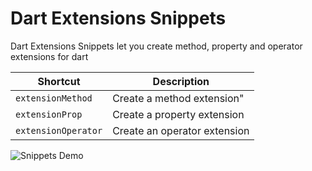 # Dart Extensions Snippets
Dart Extensions Snippets let you create method, property and operator extensions for dart



| Shortcut                       | Description                        |
| -----------------              | ---------------------------------- |
| `extensionMethod`              | Create a method extension"         |
| `extensionProp`                | Create a property extension        |
| `extensionOperator`            | Create an operator extension       |


![Snippets Demo](https://j.gifs.com/yoAqZP.gif)